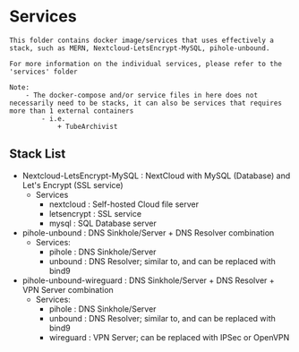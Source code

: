 # Services

```
This folder contains docker image/services that uses effectively a stack, such as MERN, Nextcloud-LetsEncrypt-MySQL, pihole-unbound. 

For more information on the individual services, please refer to the 'services' folder

Note:
    - The docker-compose and/or service files in here does not necessarily need to be stacks, it can also be services that requires more than 1 external containers
        - i.e.
            + TubeArchivist
```

## Stack List
- Nextcloud-LetsEncrypt-MySQL : NextCloud with MySQL (Database) and Let's Encrypt (SSL service)
    - Services
        + nextcloud : Self-hosted Cloud file server
        + letsencrypt : SSL service
        + mysql : SQL Database server
- pihole-unbound : DNS Sinkhole/Server + DNS Resolver combination
    - Services:
        + pihole : DNS Sinkhole/Server
        + unbound : DNS Resolver; similar to, and can be replaced with bind9
- pihole-unbound-wireguard : DNS Sinkhole/Server + DNS Resolver + VPN Server combination
    - Services:
        + pihole : DNS Sinkhole/Server
        + unbound : DNS Resolver; similar to, and can be replaced with bind9
        + wireguard : VPN Server; can be replaced with IPSec or OpenVPN
